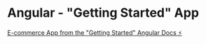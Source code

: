 # Angular - "Getting Started" App

[E-commerce App from the "Getting Started" Angular Docs ⚡️](https://angular.io/start)